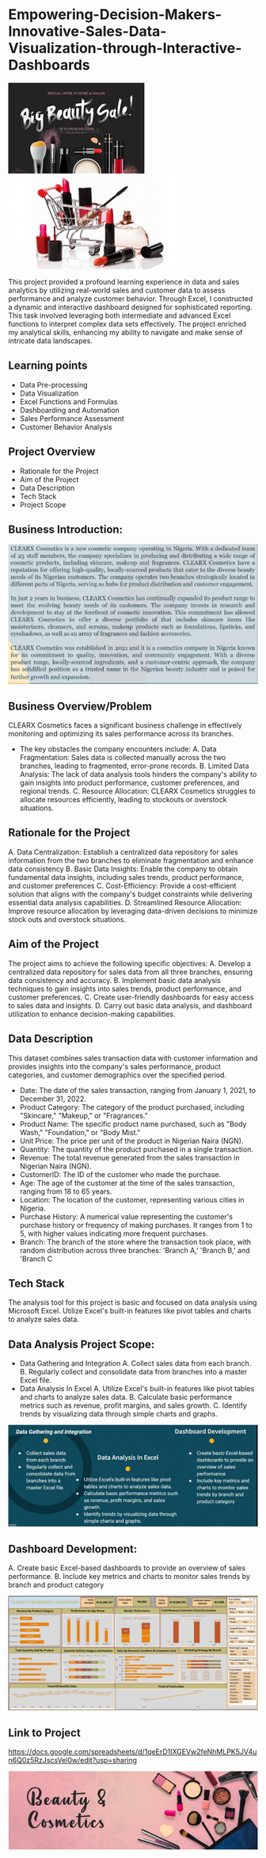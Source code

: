 # Empowering-Decision-Makers-Innovative-Sales-Data-Visualization-through-Interactive-Dashboards

![](title1.jpeg)                      ![](title2.jpg)

This project provided a profound learning experience in data and sales analytics by utilizing real-world sales and customer data to assess performance and analyze customer behavior. Through Excel, I constructed a dynamic and interactive dashboard designed for sophisticated reporting. This task involved leveraging both intermediate and advanced Excel functions to interpret complex data sets effectively. The project enriched my analytical skills, enhancing my ability to navigate and make sense of intricate data landscapes.

## Learning points
-	Data Pre-processing 
-	Data Visualization 
-	Excel Functions and Formulas 
-	Dashboarding and Automation 
-	Sales Performance Assessment 
-	Customer Behavior Analysis 

## Project Overview 
-	Rationale for the Project 
-	Aim of the Project 
-	Data Description 
-	Tech Stack 
-	Project Scope
## Business Introduction:

![](BiZ_Intro.PNG)

## Business Overview/Problem 
CLEARX Cosmetics faces a significant business challenge in effectively monitoring and optimizing its sales performance across its branches. 
- The key obstacles the company encounters include: 
A. Data Fragmentation: Sales data is collected manually across the two branches, leading to fragmented, error-prone records. 
B. Limited Data Analysis: The lack of data analysis tools hinders the company's ability to gain insights into product performance, customer preferences, and regional trends. 
C. Resource Allocation: CLEARX Cosmetics struggles to allocate resources efficiently, leading to stockouts or overstock situations.

##  Rationale for the Project 
A. Data Centralization: Establish a centralized data repository for sales information from the two branches to eliminate fragmentation and enhance data consistency 
B. Basic Data Insights: Enable the company to obtain fundamental data insights, including sales trends, product performance, and customer preferences 
C. Cost-Efficiency: Provide a cost-efficient solution that aligns with the company's budget constraints while delivering essential data analysis capabilities. 
D. Streamlined Resource Allocation: Improve resource allocation by leveraging data-driven decisions to minimize stock outs and overstock situations. 

## Aim of the Project 
The project aims to achieve the following specific objectives: 
A. Develop a centralized data repository for sales data from all three branches, ensuring data consistency and accuracy. 
B. Implement basic data analysis techniques to gain insights into sales trends, product performance, and customer preferences. 
C. Create user-friendly dashboards for easy access to sales data and insights. 
D. Carry out basic data analysis, and dashboard utilization to enhance decision-making capabilities. 

## Data Description 
This dataset combines sales transaction data with customer information and provides insights into the company's sales performance, product categories, and customer demographics over the specified period. 
-	Date: The date of the sales transaction, ranging from January 1, 2021, to December 31, 2022. 
-	Product Category: The category of the product purchased, including "Skincare," "Makeup," or "Fragrances." 
-	Product Name: The specific product name purchased, such as "Body Wash," "Foundation," or "Body Mist." 
-	Unit Price: The price per unit of the product in Nigerian Naira (NGN). 
-	Quantity: The quantity of the product purchased in a single transaction. 
-	Revenue: The total revenue generated from the sales transaction in Nigerian Naira (NGN). 
-	CustomerID: The ID of the customer who made the purchase. 
-	Age: The age of the customer at the time of the sales transaction, ranging from 18 to 65 years. 
-	 Location: The location of the customer, representing various cities in Nigeria. 
-	Purchase History: A numerical value representing the customer's purchase history or frequency of making purchases. It ranges from 1 to 5, with higher values indicating more frequent purchases. 
-	Branch: The branch of the store where the transaction took place, with random distribution across three branches: 'Branch A,' 'Branch B,' and 'Branch C

## Tech Stack 
The analysis tool for this project is basic and focused on data analysis using Microsoft Excel. Utilize Excel's built-in features like pivot tables and charts to analyze sales data. 

## Data Analysis Project Scope:
-  Data Gathering and Integration 
A. Collect sales data from each branch. 
B. Regularly collect and consolidate data from branches into a master Excel file. 
-  Data Analysis In Excel 
A. Utilize Excel's built-in features like pivot tables and charts to analyze sales data. 
B. Calculate basic performance metrics such as revenue, profit margins, and sales growth. C. Identify trends by visualizing data through simple charts and graphs. 

![]( Proj_Sc.PNG)

## Dashboard Development: 
A. Create basic Excel-based dashboards to provide an overview of sales performance. 
B. Include key metrics and charts to monitor sales trends by branch and product category

![]( Sales_DB.PNG)

## Link to Project

https://docs.google.com/spreadsheets/d/1qeErD1IXGEVw2feNhMLPK5JV4un6Q0z5RzJscsVel0w/edit?usp=sharing


![](title4l.jpeg)

